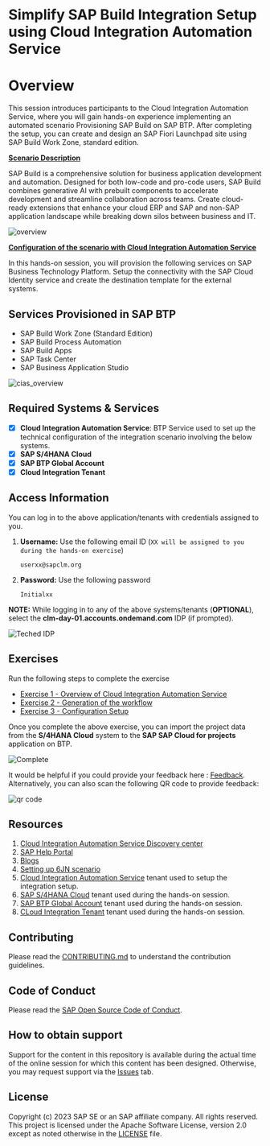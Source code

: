 # Simplify SAP Build Integration Setup using Cloud Integration Automation Service

# Overview

This session introduces participants to the Cloud Integration Automation Service, where you will gain hands-on experience implementing an automated scenario Provisioning SAP Build on SAP BTP. After completing the setup, you can create and design an SAP Fiori Launchpad site using SAP Build Work Zone, standard edition.

**<ins>Scenario Description</ins>**

SAP Build is a comprehensive solution for business application development and automation. Designed for both low-code and pro-code users, SAP Build combines generative AI with prebuilt components to accelerate development and streamline collaboration across teams. Create cloud-ready extensions that enhance your cloud ERP and SAP and non-SAP application landscape while breaking down silos between business and IT.

![overview](/exercises/ex0/images/target_integration.png)

**<ins>Configuration of the scenario with Cloud Integration Automation Service</ins>**

In this hands-on session, you will provision the following services on SAP Business Technology Platform. Setup the connectivity with the SAP Cloud Identity service and create the destination template for the external systems.

## Services Provisioned in SAP BTP

- SAP Build Work Zone (Standard Edition)
- SAP Build Process Automation
- SAP Build Apps
- SAP Task Center
- SAP Business Application Studio

![cias_overview](/exercises/ex1/images/6jnoverview_cias.png)

## Required Systems & Services

- [x] __Cloud Integration Automation Service__: BTP Service used to set up the technical configuration of the integration scenario involving the below systems.
- [x] __SAP S/4HANA Cloud__
- [x] __SAP BTP Global Account__
- [x] __Cloud Integration Tenant__

## Access Information

You can log in to the above application/tenants with credentials assigned to you. 

1. __Username:__ Use the following email ID (`XX will be assigned to you during the hands-on exercise`)

    ```
    userxx@sapclm.org
    ```

4. __Password:__ Use the following password

    ```
    Initialxx
    ```

**NOTE:** While logging in to any of the above systems/tenants (**OPTIONAL**), select the **clm-day-01.accounts.ondemand.com** IDP (if prompted).

![Teched IDP](/exercises/ex0/images/idp1.png)

## Exercises

Run the following steps to complete the exercise

- [Exercise 1 - Overview of Cloud Integration Automation Service](exercises/ex0/README.md)
- [Exercise 2 - Generation of the workflow](exercises/ex2/README.md)
- [Exercise 3 - Configuration Setup](exercises/ex3/README.md)

Once you complete the above exercise, you can import the project data from the **S/4HANA Cloud** system to the **SAP SAP Cloud for projects** application on BTP.

![Complete](/exercises/ex0/images/projects.gif)


It would be helpful if you could provide your feedback here : [Feedback](https://url.sap/bo4esn). Alternatively, you can also scan the following QR code to provide feedback: 

![qr code](/exercises/ex0/images/qr_code.png)


## Resources
1. [Cloud Integration Automation Service Discovery center](https://discovery-center.cloud.sap/serviceCatalog/cloud-integration-automation?region=all&service_plan=standard&commercialModel=cloud)
2. [SAP Help Portal](https://help.sap.com/docs/cloud-integration-automation/user-guide/overview?locale=en-US)
3. [Blogs](https://blogs.sap.com/2018/05/28/cloud-integration-automation-service-what-is-it/)
4. [Setting up 6JN scenario](https://support.sap.com/content/dam/SAAP/Sol_Pack/S4C/Library/Setup/6JN_Set-Up_EN_XX.pdf)
5. [Cloud Integration Automation Service](https://cias-teched-b7x9jgv5.cias-preprod.cfapps.eu10.hana.ondemand.com) tenant used to setup the integration setup.
6. [SAP S/4HANA Cloud](https://my407161.s4hana.cloud.sap/ui) tenant used during the hands-on session.
7. [SAP BTP Global Account](https://emea.cockpit.btp.cloud.sap/cockpit?idp=tdct3ched2.accounts.ondemand.com#/globalaccount/afd3e49e-9bd3-41b8-ba49-ea7679f9e677/subaccount/576991fa-34c8-48a9-a661-6c278d2ed1db/subaccountoverview%20) tenant used during the hands-on session.
8. [CLoud Integration Tenant](https://in266-gkd289xc.integrationsuite.cfapps.eu10-002.hana.ondemand.com/) tenant used during the hands-on session.


## Contributing
Please read the [CONTRIBUTING.md](./CONTRIBUTING.md) to understand the contribution guidelines.

## Code of Conduct
Please read the [SAP Open Source Code of Conduct](https://github.com/SAP-samples/.github/blob/main/CODE_OF_CONDUCT.md).

## How to obtain support

Support for the content in this repository is available during the actual time of the online session for which this content has been designed. Otherwise, you may request support via the [Issues](../../issues) tab.

## License
Copyright (c) 2023 SAP SE or an SAP affiliate company. All rights reserved. This project is licensed under the Apache Software License, version 2.0 except as noted otherwise in the [LICENSE](LICENSES/Apache-2.0.txt) file.
